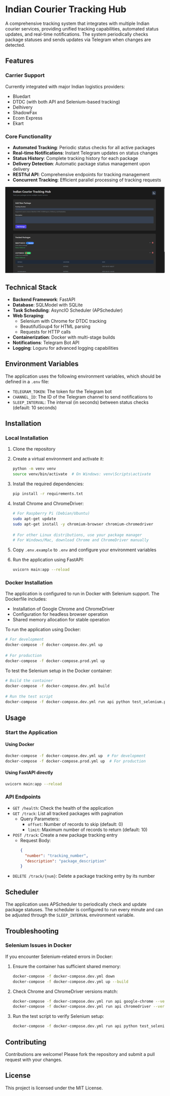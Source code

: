 # Indian Courier Tracking Hub

A comprehensive tracking system that integrates with multiple Indian courier services, providing unified tracking capabilities, automated status updates, and real-time notifications. The system periodically checks package statuses and sends updates via Telegram when changes are detected.

## Features

### Carrier Support

Currently integrated with major Indian logistics providers:

- Bluedart
- DTDC (with both API and Selenium-based tracking)
- Delhivery
- ShadowFax
- Ecom Express
- Ekart

### Core Functionality

- **Automated Tracking**: Periodic status checks for all active packages
- **Real-time Notifications**: Instant Telegram updates on status changes
- **Status History**: Complete tracking history for each package
- **Delivery Detection**: Automatic package status management upon delivery
- **RESTful API**: Comprehensive endpoints for tracking management
- **Concurrent Tracking**: Efficient parallel processing of tracking requests

![alt text](image.png)

## Technical Stack

- **Backend Framework**: FastAPI
- **Database**: SQLModel with SQLite
- **Task Scheduling**: AsyncIO Scheduler (APScheduler)
- **Web Scraping**:
  - Selenium with Chrome for DTDC tracking
  - BeautifulSoup4 for HTML parsing
  - Requests for HTTP calls
- **Containerization**: Docker with multi-stage builds
- **Notifications**: Telegram Bot API
- **Logging**: Loguru for advanced logging capabilities

## Environment Variables

The application uses the following environment variables, which should be defined in a `.env` file:

- `TELEGRAM_TOKEN`: The token for the Telegram bot
- `CHANNEL_ID`: The ID of the Telegram channel to send notifications to
- `SLEEP_INTERVAL`: The interval (in seconds) between status checks (default: 10 seconds)

## Installation

### Local Installation

1. Clone the repository
2. Create a virtual environment and activate it:
   ```bash
   python -m venv venv
   source venv/bin/activate  # On Windows: venv\Scripts\activate
   ```
3. Install the required dependencies:
   ```bash
   pip install -r requirements.txt
   ```
4. Install Chrome and ChromeDriver:

   ```bash
   # For Raspberry Pi (Debian/Ubuntu)
   sudo apt-get update
   sudo apt-get install -y chromium-browser chromium-chromedriver

   # For other Linux distributions, use your package manager
   # For Windows/Mac, download Chrome and ChromeDriver manually
   ```

5. Copy `.env.example` to `.env` and configure your environment variables
6. Run the application using FastAPI:
   ```bash
   uvicorn main:app --reload
   ```

### Docker Installation

The application is configured to run in Docker with Selenium support. The Dockerfile includes:

- Installation of Google Chrome and ChromeDriver
- Configuration for headless browser operation
- Shared memory allocation for stable operation

To run the application using Docker:

```bash
# For development
docker-compose -f docker-compose.dev.yml up

# For production
docker-compose -f docker-compose.prod.yml up
```

To test the Selenium setup in the Docker container:

```bash
# Build the container
docker-compose -f docker-compose.dev.yml build

# Run the test script
docker-compose -f docker-compose.dev.yml run api python test_selenium.py
```

## Usage

### Start the Application

#### Using Docker

```bash
docker-compose -f docker-compose.dev.yml up  # For development
docker-compose -f docker-compose.prod.yml up  # For production
```

#### Using FastAPI directly

```bash
uvicorn main:app --reload
```

### API Endpoints

- `GET /health`: Check the health of the application
- `GET /track`: List all tracked packages with pagination
  - Query Parameters:
    - `offset`: Number of records to skip (default: 0)
    - `limit`: Maximum number of records to return (default: 10)
- `POST /track`: Create a new package tracking entry
  - Request Body:
    ```json
    {
      "number": "tracking_number",
      "description": "package_description"
    }
    ```
- `DELETE /track/{num}`: Delete a package tracking entry by its number

## Scheduler

The application uses APScheduler to periodically check and update package statuses. The scheduler is configured to run every minute and can be adjusted through the `SLEEP_INTERVAL` environment variable.

## Troubleshooting

### Selenium Issues in Docker

If you encounter Selenium-related errors in Docker:

1. Ensure the container has sufficient shared memory:

   ```bash
   docker-compose -f docker-compose.dev.yml down
   docker-compose -f docker-compose.dev.yml up --build
   ```

2. Check Chrome and ChromeDriver versions match:

   ```bash
   docker-compose -f docker-compose.dev.yml run api google-chrome --version
   docker-compose -f docker-compose.dev.yml run api chromedriver --version
   ```

3. Run the test script to verify Selenium setup:
   ```bash
   docker-compose -f docker-compose.dev.yml run api python test_selenium.py
   ```

## Contributing

Contributions are welcome! Please fork the repository and submit a pull request with your changes.

## License

This project is licensed under the MIT License.
